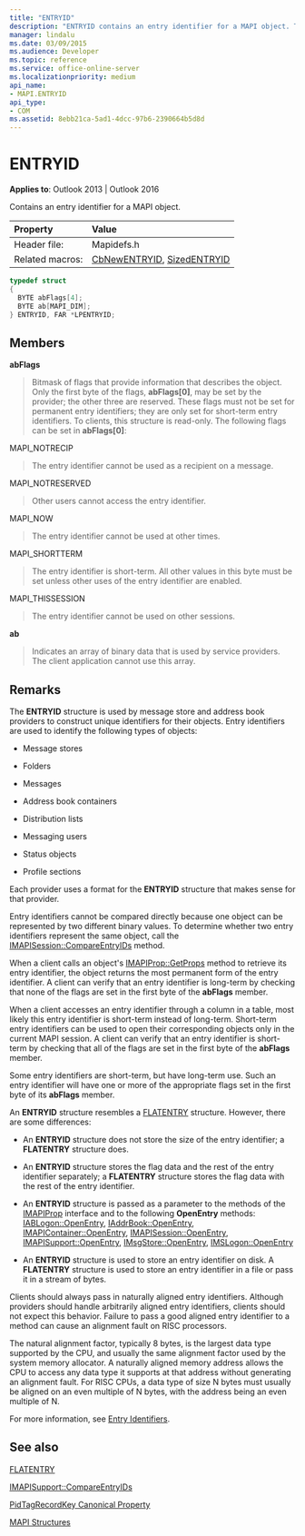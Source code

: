 ```yaml
---
title: "ENTRYID"
description: "ENTRYID contains an entry identifier for a MAPI object. This article describes its syntax, members, and remarks."
manager: lindalu
ms.date: 03/09/2015
ms.audience: Developer
ms.topic: reference
ms.service: office-online-server
ms.localizationpriority: medium
api_name:
- MAPI.ENTRYID
api_type:
- COM
ms.assetid: 8ebb21ca-5ad1-4dcc-97b6-2390664b5d8d
---
```


# ENTRYID

  
  
**Applies to**: Outlook 2013 | Outlook 2016 
  
Contains an entry identifier for a MAPI object. 
  
|Property |Value |
|:-----|:-----|
|Header file:  <br/> |Mapidefs.h  <br/> |
|Related macros:  <br/> |[CbNewENTRYID](cbnewentryid.md), [SizedENTRYID](sizedentryid.md) <br/> |
   
```cpp
typedef struct
{
  BYTE abFlags[4];
  BYTE ab[MAPI_DIM];
} ENTRYID, FAR *LPENTRYID;

```

## Members

 **abFlags**
  
> Bitmask of flags that provide information that describes the object. Only the first byte of the flags, **abFlags[0]**, may be set by the provider; the other three are reserved. These flags must not be set for permanent entry identifiers; they are only set for short-term entry identifiers. To clients, this structure is read-only. The following flags can be set in **abFlags[0]**:
    
MAPI_NOTRECIP 
  
> The entry identifier cannot be used as a recipient on a message.
    
MAPI_NOTRESERVED 
  
> Other users cannot access the entry identifier.
    
MAPI_NOW 
  
> The entry identifier cannot be used at other times.
    
MAPI_SHORTTERM 
  
> The entry identifier is short-term. All other values in this byte must be set unless other uses of the entry identifier are enabled.
    
MAPI_THISSESSION 
  
> The entry identifier cannot be used on other sessions.
    
 **ab**
  
> Indicates an array of binary data that is used by service providers. The client application cannot use this array.
    
## Remarks

The **ENTRYID** structure is used by message store and address book providers to construct unique identifiers for their objects. Entry identifiers are used to identify the following types of objects: 
  
- Message stores
    
- Folders
    
- Messages
    
- Address book containers
    
- Distribution lists
    
- Messaging users
    
- Status objects
    
- Profile sections
    
Each provider uses a format for the **ENTRYID** structure that makes sense for that provider. 
  
Entry identifiers cannot be compared directly because one object can be represented by two different binary values. To determine whether two entry identifiers represent the same object, call the [IMAPISession::CompareEntryIDs](imapisession-compareentryids.md) method. 
  
When a client calls an object's [IMAPIProp::GetProps](imapiprop-getprops.md) method to retrieve its entry identifier, the object returns the most permanent form of the entry identifier. A client can verify that an entry identifier is long-term by checking that none of the flags are set in the first byte of the **abFlags** member. 
  
When a client accesses an entry identifier through a column in a table, most likely this entry identifier is short-term instead of long-term. Short-term entry identifiers can be used to open their corresponding objects only in the current MAPI session. A client can verify that an entry identifier is short-term by checking that all of the flags are set in the first byte of the **abFlags** member. 
  
Some entry identifiers are short-term, but have long-term use. Such an entry identifier will have one or more of the appropriate flags set in the first byte of its **abFlags** member. 
  
An **ENTRYID** structure resembles a [FLATENTRY](flatentry.md) structure. However, there are some differences: 
  
- An **ENTRYID** structure does not store the size of the entry identifier; a **FLATENTRY** structure does. 
    
- An **ENTRYID** structure stores the flag data and the rest of the entry identifier separately; a **FLATENTRY** structure stores the flag data with the rest of the entry identifier. 
    
- An **ENTRYID** structure is passed as a parameter to the methods of the [IMAPIProp](imapipropiunknown.md) interface and to the following **OpenEntry** methods: [IABLogon::OpenEntry](iablogon-openentry.md), [IAddrBook::OpenEntry](iaddrbook-openentry.md), [IMAPIContainer::OpenEntry](imapicontainer-openentry.md), [IMAPISession::OpenEntry](imapisession-openentry.md), [IMAPISupport::OpenEntry](imapisupport-openentry.md), [IMsgStore::OpenEntry](imsgstore-openentry.md), [IMSLogon::OpenEntry](imslogon-openentry.md)
    
- An **ENTRYID** structure is used to store an entry identifier on disk. A **FLATENTRY** structure is used to store an entry identifier in a file or pass it in a stream of bytes. 
    
Clients should always pass in naturally aligned entry identifiers. Although providers should handle arbitrarily aligned entry identifiers, clients should not expect this behavior. Failure to pass a good aligned entry identifier to a method can cause an alignment fault on RISC processors. 
  
The natural alignment factor, typically 8 bytes, is the largest data type supported by the CPU, and usually the same alignment factor used by the system memory allocator. A naturally aligned memory address allows the CPU to access any data type it supports at that address without generating an alignment fault. For RISC CPUs, a data type of size N bytes must usually be aligned on an even multiple of N bytes, with the address being an even multiple of N.
  
For more information, see [Entry Identifiers](mapi-entry-identifiers.md). 
  
## See also



[FLATENTRY](flatentry.md)
  
[IMAPISupport::CompareEntryIDs](imapisupport-compareentryids.md)
  
[PidTagRecordKey Canonical Property](pidtagrecordkey-canonical-property.md)


[MAPI Structures](mapi-structures.md)

